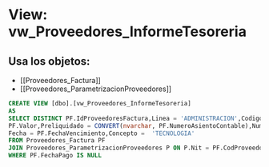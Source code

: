 # View: vw_Proveedores_InformeTesoreria

## Usa los objetos:
- [[Proveedores_Factura]]
- [[Proveedores_ParametrizacionProveedores]]

```sql
CREATE VIEW [dbo].[vw_Proveedores_InformeTesoreria]
AS
SELECT DISTINCT PF.IdProveedoresFactura,Linea = 'ADMINISTRACION',Codigo = P.CodigoSpiga,RazonSocial = P.NombreProveedor,
PF.Valor,Preliquidado = CONVERT(nvarchar, PF.NumeroAsientoContable),Numero = PF.NumeroFactura,
Fecha = PF.FechaVencimiento,Concepto =  'TECNOLOGIA'
FROM Proveedores_Factura PF
JOIN Proveedores_ParametrizacionProveedores P ON P.Nit = PF.CodProveedor
WHERE PF.FechaPago IS NULL

```
